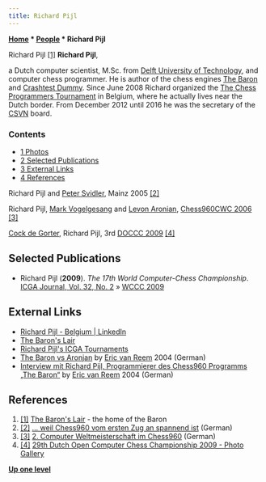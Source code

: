 ```yaml
---
title: Richard Pijl
---
```

**[Home](Home "Home") \* [People](People "People") \* Richard Pijl**



 [](http://users.telenet.be/thebaron/) Richard Pijl <a id="cite-note-1" href="#cite-ref-1">[1]</a> 
**Richard Pijl**,  

a Dutch computer scientist, M.Sc. from [Delft University of Technology](Delft_University_of_Technology "Delft University of Technology"), and computer chess programmer. He is author of the chess engines [The Baron](The_Baron "The Baron") and [Crashtest Dummy](Crashtest_Dummy "Crashtest Dummy"). Since June 2008 Richard organized the [The Chess Programmers Tournament](The_Chess_Programmers_Tournament "The Chess Programmers Tournament") in Belgium, where he actually lives near the Dutch border. From December 2012 until 2016 he was the secretary of the [CSVN](CSVN "CSVN") board. 



### Contents


* [1 Photos](#photos)
* [2 Selected Publications](#selected-publications)
* [3 External Links](#external-links)
* [4 References](#references)






 [](http://www.chesstigers.de/ccm6_index_news.php?id=806&rubrik=6&lang=0&kat=6) 
Richard Pijl and [Peter Svidler](https://en.wikipedia.org/wiki/Peter_Svidler), Mainz 2005 <a id="cite-note-2" href="#cite-ref-2">[2]</a>



 [](http://www.chesstigers.de/ccm9_index_news.php?id=684&rubrik=6&lang=0&kat=6) 
Richard Pijl, [Mark Vogelgesang](http://chesstigers.de/index_news.php?id=622&rubrik=5) and [Levon Aronian](https://en.wikipedia.org/wiki/Levon_Aronian), [Chess960CWC 2006](Chess960CWC_2006 "Chess960CWC 2006") <a id="cite-note-3" href="#cite-ref-3">[3]</a>



 [](http://www.csvn.nl/index.php?option=com_content&view=article&id=437%3Afotos-dag-3-29e-odccc&catid=51%3Atoernooien&Itemid=28&lang=en) 
[Cock de Gorter](Cock_de_Gorter "Cock de Gorter"), Richard Pijl, 3rd [DOCCC 2009](DOCCC_2009 "DOCCC 2009") <a id="cite-note-4" href="#cite-ref-4">[4]</a>



## Selected Publications


* Richard Pijl (**2009**). *The 17th World Computer-Chess Championship*. [ICGA Journal, Vol. 32, No. 2](ICGA_Journal#32_2 "ICGA Journal") » [WCCC 2009](WCCC_2009 "WCCC 2009")


## External Links


* [Richard Pijl - Belgium | LinkedIn](http://be.linkedin.com/pub/richard-pijl/6/b4a/833?trk=pub-pbmap)
* [The Baron's Lair](http://users.telenet.be/thebaron)
* [Richard Pijl's ICGA Tournaments](https://www.game-ai-forum.org/icga-tournaments/person.php?id=88)
* [The Baron vs Aronjan](http://www.chesstigers.de/alte_daten/chesstigers_alt/Tigers/cc/2004/d/home/exhibition.htm) by [Eric van Reem](Eric_van_Reem "Eric van Reem") 2004 (German)
* [Interview mit Richard Pijl, Programmierer des Chess960 Programms „The Baron“](http://www.chesstigers.de/alte_daten/chesstigers_alt/Tigers/cc/2004/d/home/artikel_04-07-31_reem_interviewt_pijl.htm) by [Eric van Reem](Eric_van_Reem "Eric van Reem") 2004 (German)


## References


1. <a id="cite-ref-1" href="#cite-note-1">[1]</a> [The Baron's Lair](http://users.telenet.be/thebaron) - the home of the Baron
2. <a id="cite-ref-2" href="#cite-note-2">[2]</a> [... weil Chess960 vom ersten Zug an spannend ist](http://www.chesstigers.de/ccm6_index_news.php?id=806&rubrik=6&lang=0&kat=6) (German)
3. <a id="cite-ref-3" href="#cite-note-3">[3]</a> [2. Computer Weltmeisterschaft im Chess960](http://www.chesstigers.de/ccm9_index_news.php?id=684&rubrik=6&lang=0&kat=6) (German)
4. <a id="cite-ref-4" href="#cite-note-4">[4]</a> [29th Dutch Open Computer Chess Championship 2009 - Photo Gallery](http://www.csvn.nl/index.php?option=com_content&view=article&id=437%3Afotos-dag-3-29e-odccc&catid=51%3Atoernooien&Itemid=28&lang=en)

**[Up one level](People "People")**







 

